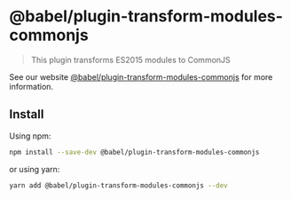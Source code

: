# @babel/plugin-transform-modules-commonjs

> This plugin transforms ES2015 modules to CommonJS

See our website [@babel/plugin-transform-modules-commonjs](https://babeljs.io/docs/en/next/babel-plugin-transform-modules-commonjs.html) for more information.

## Install

Using npm:

```bash
npm install --save-dev @babel/plugin-transform-modules-commonjs
```

or using yarn:

```bash
yarn add @babel/plugin-transform-modules-commonjs --dev
```

